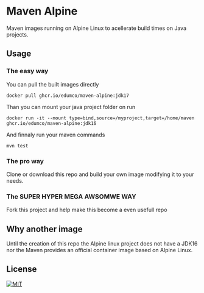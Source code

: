 # Maven Alpine

Maven images running on Alpine Linux to acellerate build times on Java projects.

## Usage

### The easy way

You can pull the built images directly

```shell
docker pull ghcr.io/edumco/maven-alpine:jdk17
```

Than you can mount your java project folder on run 

```shell
docker run -it --mount type=bind,source=/myproject,target=/home/maven ghcr.io/edumco/maven-alpine:jdk16
```

And finnaly run your maven commands

```shell
mvn test
```

### The pro way

Clone or download this repo and build your own image modifying it to your needs.

### The SUPER HYPER MEGA AWSOMWE WAY

Fork this project and help make this become a even usefull repo

## Why another image

Until the creation of this repo the Alpine linux project does not have a JDK16 nor the Maven provides an official container image based on Alpine Linux.

## License

[![MIT](https://img.shields.io/github/license/edumco/maven-alpine-openjdk)](https://github.com/edumco/maven-alpine-openjdk/)
